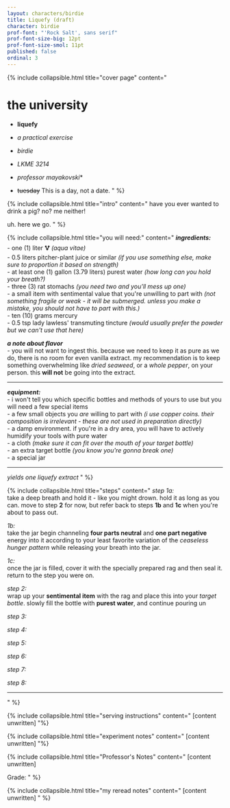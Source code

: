 ```yaml
---
layout: characters/birdie
title: Liquefy (draft)
character: birdie
prof-font: "'Rock Salt', sans serif"
prof-font-size-big: 12pt
prof-font-size-smol: 11pt
published: false
ordinal: 3
---
```

{% include collapsible.html title="cover page" content="
# the university

- **liquefy**  
- *a practical exercise*  

- *birdie*  
- *LKME 3214*  
- *professor mayakovski*<span class='note'>*</span>  
- <span><s>tuesday</s> <span class='note'>This is a day, not a date.</span></span>
" %}

{% include collapsible.html title="intro" content="
have you ever wanted to drink a pig? no? me neither!

uh. here we go.
" %}

{% include collapsible.html title="you will need:" content="
***ingredients:***  
\- one (1) liter **🜉** *(aqua vitae)*  
\- 0.5 liters pitcher-plant juice or similar *(if you use something else, make sure to proportion it based on strength)*  
\- at least one (1) gallon (3.79 liters) purest water *(how long can you hold your breath?)*  
\- three (3) rat stomachs *(you need two and you'll mess up one)*  
\- a small item with sentimental value that you're unwilling to part with *(not something fragile or weak - it will be submerged. unless you make a mistake, you should not have to part with this.)*  
\- ten (10) grams mercury  
\- 0.5 tsp lady lawless' transmuting tincture *(would usually prefer the powder but we can't use that here)*

***a note about flavor***  
\- you will not want to ingest this. because we need to keep it as pure as we do, there is no room for even vanilla extract. my recommendation is to keep something overwhelming like *dried seaweed*, or a *whole pepper*, on your person. this **will not** be going into the extract.

---

***equipment:***  
\- i won't tell you which specific bottles and methods of yours to use but you will need a few special items  
\- a few small objects you *are* willing to part with *(i use copper coins. their composition is irrelevant - these are not used in preparation directly)*  
\- a damp environment. if you're in a dry area, you will have to actively humidify your tools with pure water  
\- a cloth  *(make sure it can fit over the mouth of your target bottle)*  
\- an extra target bottle *(you know you're gonna break one)*  
\- a special jar

---

*yields one liquefy extract*
" %}

{% include collapsible.html title="steps" content="
*step 1a:*  
take a deep breath and hold it - like you might drown. hold it as long as you can. move to step **2** for now, but refer back to steps **1b** and **1c** when you're about to pass out.

*1b:*  
take the jar begin channeling **four parts neutral** and **one part negative** energy into it according to your least favorite variation of the *ceaseless hunger pattern* while releasing your breath into the jar.  

*1c:*  
once the jar is filled, cover it with the specially prepared rag and then seal it.  
return to the step you were on.

*step 2:*  
wrap up your **sentimental item** with the rag and place this into your *target bottle*. slowly fill the bottle with **purest water**, and continue pouring un

*step 3:*  


*step 4:*  


*step 5:*  


*step 6:*  


*step 7:*  


*step 8:*  

---

" %}

{% include collapsible.html title="serving instructions" content="
[content unwritten]
"%}

{% include collapsible.html title="experiment notes" content="
[content unwritten]
"%}

{% include collapsible.html title="<span class='note'>Professor's Notes</span>" content="
<span class='note'>[content unwritten]


<span class='underline note'>Grade:
" %}

{% include collapsible.html title="<span class='reread'>my reread notes</span>" content="
<span class='reread'>[content unwritten]
" %}